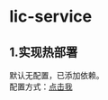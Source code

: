 # lic-service
## 1.实现热部署
默认无配置，已添加依赖。  
配置方式：[点击我](https://www.liuzhi.org.cn/springboot/springboot%e5%ae%9e%e7%8e%b0%e7%83%ad%e9%83%a8%e7%bd%b2.html)
